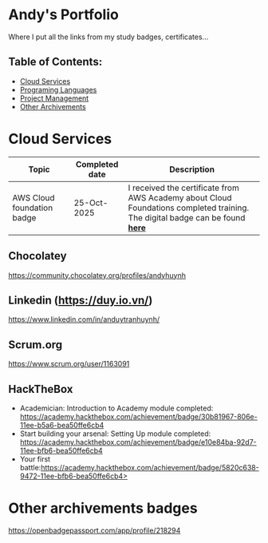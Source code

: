 # Andy's Portfolio 
Where I put all the links from my study badges, certificates...

## Table of Contents:
- [Cloud Services](#cloud-service)
- [Programing Languages](#)
- [Project Management](#)
- [Other Archivements](#other-archivements-badges)

# Cloud Services

| Topic      | Completed date      | Description       |
|-----------------|----------------|----------------|
| AWS Cloud foundation badge | 25-Oct-2025  | I received the certificate from AWS Academy about Cloud Foundations completed training. The digital badge can be found [**here**](https://www.credly.com/badges/195b727b-9fef-441f-aa5a-ed1fc72356a6/print)  |

## Chocolatey
https://community.chocolatey.org/profiles/andyhuynh

## Linkedin (https://duy.io.vn/)
https://www.linkedin.com/in/anduytranhuynh/

## Scrum.org
https://www.scrum.org/user/1163091

## HackTheBox
- Academician: Introduction to Academy module completed: https://academy.hackthebox.com/achievement/badge/30b81967-806e-11ee-b5a6-bea50ffe6cb4
- Start building your arsenal: Setting Up module completed: https://academy.hackthebox.com/achievement/badge/e10e84ba-92d7-11ee-bfb6-bea50ffe6cb4
- Your first battle:https://academy.hackthebox.com/achievement/badge/5820c638-9472-11ee-bfb6-bea50ffe6cb4>

# Other archivements badges
https://openbadgepassport.com/app/profile/218294
